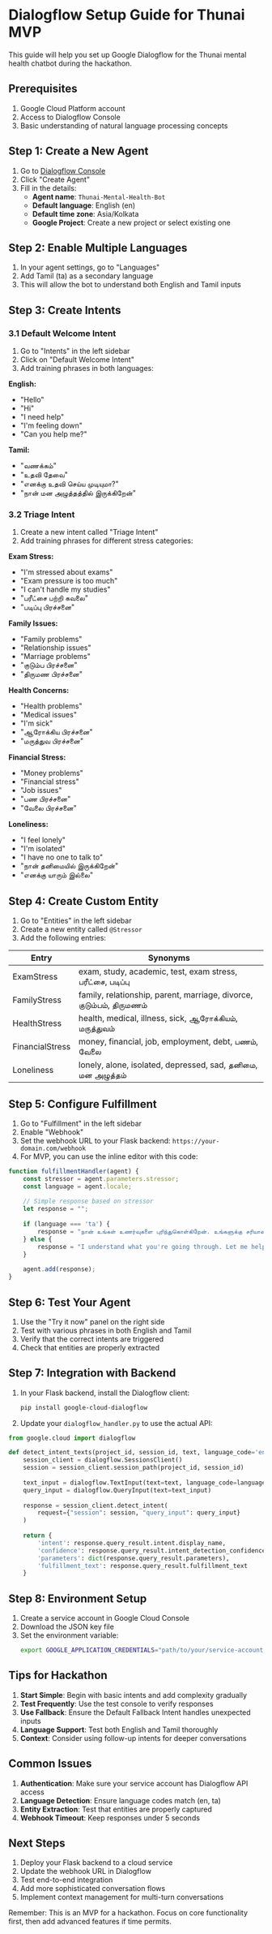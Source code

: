 # Dialogflow Setup Guide for Thunai MVP

This guide will help you set up Google Dialogflow for the Thunai mental health chatbot during the hackathon.

## Prerequisites

1. Google Cloud Platform account
2. Access to Dialogflow Console
3. Basic understanding of natural language processing concepts

## Step 1: Create a New Agent

1. Go to [Dialogflow Console](https://dialogflow.cloud.google.com/)
2. Click "Create Agent"
3. Fill in the details:
   - **Agent name**: `Thunai-Mental-Health-Bot`
   - **Default language**: English (en)
   - **Default time zone**: Asia/Kolkata
   - **Google Project**: Create a new project or select existing one

## Step 2: Enable Multiple Languages

1. In your agent settings, go to "Languages"
2. Add Tamil (ta) as a secondary language
3. This will allow the bot to understand both English and Tamil inputs

## Step 3: Create Intents

### 3.1 Default Welcome Intent

1. Go to "Intents" in the left sidebar
2. Click on "Default Welcome Intent"
3. Add training phrases in both languages:

**English:**
- "Hello"
- "Hi"
- "I need help"
- "I'm feeling down"
- "Can you help me?"

**Tamil:**
- "வணக்கம்"
- "உதவி தேவை"
- "எனக்கு உதவி செய்ய முடியுமா?"
- "நான் மன அழுத்தத்தில் இருக்கிறேன்"

### 3.2 Triage Intent

1. Create a new intent called "Triage Intent"
2. Add training phrases for different stress categories:

**Exam Stress:**
- "I'm stressed about exams"
- "Exam pressure is too much"
- "I can't handle my studies"
- "பரீட்சை பற்றி கவலை"
- "படிப்பு பிரச்சனை"

**Family Issues:**
- "Family problems"
- "Relationship issues"
- "Marriage problems"
- "குடும்ப பிரச்சனை"
- "திருமண பிரச்சனை"

**Health Concerns:**
- "Health problems"
- "Medical issues"
- "I'm sick"
- "ஆரோக்கிய பிரச்சனை"
- "மருத்துவ பிரச்சனை"

**Financial Stress:**
- "Money problems"
- "Financial stress"
- "Job issues"
- "பண பிரச்சனை"
- "வேலை பிரச்சனை"

**Loneliness:**
- "I feel lonely"
- "I'm isolated"
- "I have no one to talk to"
- "நான் தனிமையில் இருக்கிறேன்"
- "எனக்கு யாரும் இல்லை"

## Step 4: Create Custom Entity

1. Go to "Entities" in the left sidebar
2. Create a new entity called `@Stressor`
3. Add the following entries:

| Entry | Synonyms |
|-------|----------|
| ExamStress | exam, study, academic, test, exam stress, பரீட்சை, படிப்பு |
| FamilyStress | family, relationship, parent, marriage, divorce, குடும்பம், திருமணம் |
| HealthStress | health, medical, illness, sick, ஆரோக்கியம், மருத்துவம் |
| FinancialStress | money, financial, job, employment, debt, பணம், வேலை |
| Loneliness | lonely, alone, isolated, depressed, sad, தனிமை, மன அழுத்தம் |

## Step 5: Configure Fulfillment

1. Go to "Fulfillment" in the left sidebar
2. Enable "Webhook"
3. Set the webhook URL to your Flask backend: `https://your-domain.com/webhook`
4. For MVP, you can use the inline editor with this code:

```javascript
function fulfillmentHandler(agent) {
    const stressor = agent.parameters.stressor;
    const language = agent.locale;
    
    // Simple response based on stressor
    let response = "";
    
    if (language === 'ta') {
        response = "நான் உங்கள் உணர்வுகளை புரிந்துகொள்கிறேன். உங்களுக்கு சரியான ஆதரவைக் கண்டுபிடிக்க உதவுகிறேன்.";
    } else {
        response = "I understand what you're going through. Let me help you find the right support.";
    }
    
    agent.add(response);
}
```

## Step 6: Test Your Agent

1. Use the "Try it now" panel on the right side
2. Test with various phrases in both English and Tamil
3. Verify that the correct intents are triggered
4. Check that entities are properly extracted

## Step 7: Integration with Backend

1. In your Flask backend, install the Dialogflow client:
   ```bash
   pip install google-cloud-dialogflow
   ```

2. Update your `dialogflow_handler.py` to use the actual API:

```python
from google.cloud import dialogflow

def detect_intent_texts(project_id, session_id, text, language_code='en'):
    session_client = dialogflow.SessionsClient()
    session = session_client.session_path(project_id, session_id)
    
    text_input = dialogflow.TextInput(text=text, language_code=language_code)
    query_input = dialogflow.QueryInput(text=text_input)
    
    response = session_client.detect_intent(
        request={"session": session, "query_input": query_input}
    )
    
    return {
        'intent': response.query_result.intent.display_name,
        'confidence': response.query_result.intent_detection_confidence,
        'parameters': dict(response.query_result.parameters),
        'fulfillment_text': response.query_result.fulfillment_text
    }
```

## Step 8: Environment Setup

1. Create a service account in Google Cloud Console
2. Download the JSON key file
3. Set the environment variable:
   ```bash
   export GOOGLE_APPLICATION_CREDENTIALS="path/to/your/service-account-key.json"
   ```

## Tips for Hackathon

1. **Start Simple**: Begin with basic intents and add complexity gradually
2. **Test Frequently**: Use the test console to verify responses
3. **Use Fallback**: Ensure the Default Fallback Intent handles unexpected inputs
4. **Language Support**: Test both English and Tamil thoroughly
5. **Context**: Consider using follow-up intents for deeper conversations

## Common Issues

1. **Authentication**: Make sure your service account has Dialogflow API access
2. **Language Detection**: Ensure language codes match (en, ta)
3. **Entity Extraction**: Test that entities are properly captured
4. **Webhook Timeout**: Keep responses under 5 seconds

## Next Steps

1. Deploy your Flask backend to a cloud service
2. Update the webhook URL in Dialogflow
3. Test end-to-end integration
4. Add more sophisticated conversation flows
5. Implement context management for multi-turn conversations

Remember: This is an MVP for a hackathon. Focus on core functionality first, then add advanced features if time permits.

